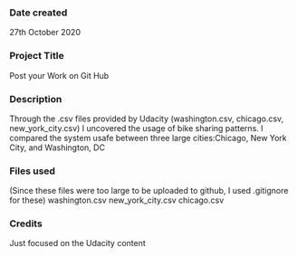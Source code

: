 ### Date created
27th October 2020

### Project Title
Post your Work on Git Hub

### Description
Through the .csv files provided by Udacity (washington.csv, chicago.csv, new_york_city.csv) I uncovered the usage of bike sharing patterns. I compared the system usafe between three large cities:Chicago, New York City, and Washington, DC

### Files used		
(Since these files were too large to be uploaded to github, I used .gitignore for these)
washington.csv
new_york_city.csv
chicago.csv

### Credits
Just focused on the Udacity content
